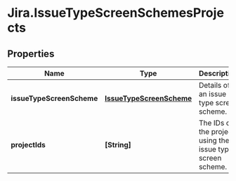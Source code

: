 # Jira.IssueTypeScreenSchemesProjects

## Properties

Name | Type | Description | Notes
------------ | ------------- | ------------- | -------------
**issueTypeScreenScheme** | [**IssueTypeScreenScheme**](IssueTypeScreenScheme.md) | Details of an issue type screen scheme. | [optional] 
**projectIds** | **[String]** | The IDs of the projects using the issue type screen scheme. | 


